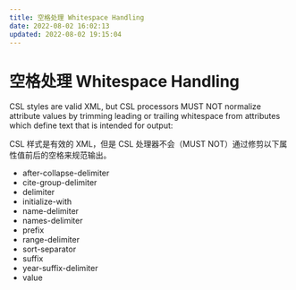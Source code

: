 ```yaml
---
title: 空格处理 Whitespace Handling
date: 2022-08-02 16:02:13
updated: 2022-08-02 19:15:04
---
```


# 空格处理 Whitespace Handling

CSL styles are valid XML, but CSL processors MUST NOT normalize attribute values by trimming leading or trailing whitespace from attributes which define text that is intended for output:

CSL 样式是有效的 XML，但是 CSL 处理器不会（MUST NOT）通过修剪以下属性值前后的空格来规范输出。

- after-collapse-delimiter
- cite-group-delimiter
- delimiter
- initialize-with
- name-delimiter
- names-delimiter
- prefix
- range-delimiter
- sort-separator
- suffix
- year-suffix-delimiter
- value
